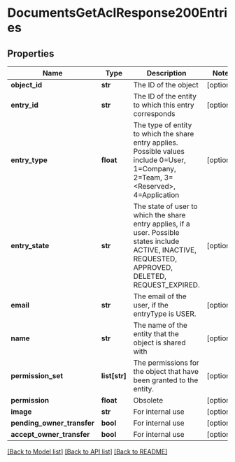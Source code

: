 # DocumentsGetAclResponse200Entries

## Properties
Name | Type | Description | Notes
------------ | ------------- | ------------- | -------------
**object_id** | **str** | The ID of the object | [optional] 
**entry_id** | **str** | The ID of the entity to which this entry corresponds | [optional] 
**entry_type** | **float** | The type of entity to which the share entry applies. Possible      values include  0&#x3D;User, 1&#x3D;Company, 2&#x3D;Team, 3&#x3D;&lt;Reserved&gt;, 4&#x3D;Application | [optional] 
**entry_state** | **str** | The state of user to which the share entry applies, if a user.      Possible states include ACTIVE, INACTIVE, REQUESTED, APPROVED, DELETED, REQUEST_EXPIRED. | [optional] 
**email** | **str** | The email of the user, if the entryType is USER. | [optional] 
**name** | **str** | The name of the entity that the object is shared with | [optional] 
**permission_set** | **list[str]** | The permissions for the object that have been granted      to the entity. | [optional] 
**permission** | **float** | Obsolete | [optional] 
**image** | **str** | For internal use | [optional] 
**pending_owner_transfer** | **bool** | For internal use | [optional] 
**accept_owner_transfer** | **bool** | For internal use | [optional] 

[[Back to Model list]](../README.md#documentation-for-models) [[Back to API list]](../README.md#documentation-for-api-endpoints) [[Back to README]](../README.md)


